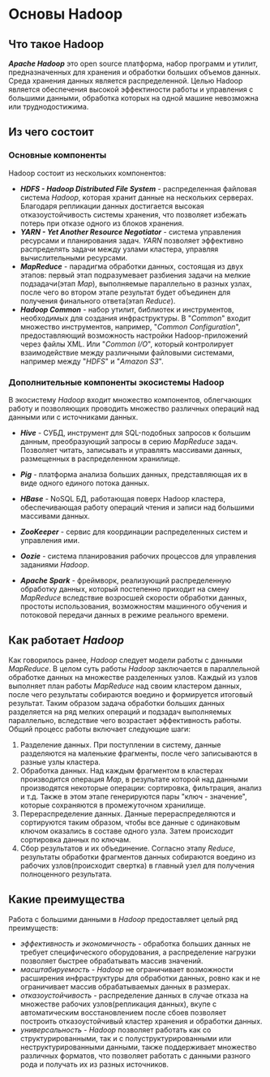 # Основы Hadoop

## Что такое Hadoop

***Apache Hadoop*** это open source платформа, набор программ и утилит, предназначенных для хранения и обработки больших объемов данных. Среда хранения данных является распределенной. Целью Hadoop является обеспечения высокой эффектиности работы и управления с большими данными, обработка которых на одной машине невозможна или труднодостижима.

## Из чего состоит

### Основные компоненты
Hadoop состоит из нескольких компонентов:
- ***HDFS - Hadoop Distributed File System*** - распределенная файловая система *Hadoop*, которая хранит данные на нескольких серверах. Благодаря репликации данных достигается высокая отказоустойчивость системы хранения, что позволяет избежать потерь при отказе одного из блоков хранения.
- ***YARN - Yet Another Resource Negotiator*** - система управления ресурсами и планирования задач. *YARN* позволяет эффективно распределять задачи между узлами кластера, управляя вычислительными ресурсами.
- ***MapReduce*** - парадигма обработки данных, состоящая из двух этапов: первый этап подразумевает разбиения задачи на мелкие подзадачи(этап *Map*), выполняемые параллельно в разных узлах, после чего во втором этапе результат будет объединен для получения финального ответа(этап *Reduce*).
- ***Hadoop Common*** - набор утилит, библиотек и инструментов, необходимых для создания инфраструктуры. В "*Common*" входит множество инструментов, например, "*Common Configuration*", предоставляющий возможность настройки Hadoop-приложений через файлы XML. Или "*Common I/O*", который контролирует взаимодействие между различными файловыми системами, например между "*HDFS*" и "*Amazon S3*".

### Дополнительные компоненты экосистемы Hadoop

В экосистему *Hadoop* входит множество компонентов, облегчающих работу и позволяющих проводить множество различных операций над данными или с источниками данных.

- ***Hive*** - СУБД, инструмент для SQL-подобных запросов к большим данным, преобразующий запросы в серию *MapReduce* задач. Позволяет читать, записывать и управлять массивами данных, размещенных в распределенном хранилище.

- ***Pig*** - платформа анализа больших данных, представляющая их в виде одного единого потока данных.

- ***HBase*** - NoSQL БД, работающая поверх Hadoop кластера, обеспечивающая работу операций чтения и записи над большими массивами данных.

- ***ZooKeeper*** - сервис для координации распределенных систем и управления ими.

- ***Oozie*** - система планирования рабочих процессов для управления заданиями *Hadoop*.

- ***Apache Spark*** - фреймворк, реализующий распределенную обработку данных, который постепенно приходит на смену *MapReduce* вследствие возросшей скорости обработки данных, простоты использования, возможностям машинного обучения и потоковой передачи данных в режиме реального времени.

## Как работает *Hadoop*
Как говорилось ранее, *Hadoop* следует модели работы с данными *MapReduce*. В целом суть работы *Hadoop* заключается в параллельной обработке данных на множестве разделенных узлов. Каждый из узлов выполняет план работы *MapReduce* над своим кластером данных, после чего результаты собираются воедино и формируется итоговый результат. Таким образом задача обработки больших данных разделяется на ряд мелких операций и подзадач выполняемых параллельно, вследствие чего возрастает эффективность работы.
Общий процесс работы включает следующие шаги:

1. Разделение данных. При поступлении в систему, данные разделяются на маленькие фрагменты, после чего записываются в разные узлы кластера.
2. Обработка данных. Над каждым фрагментом в кластерах производится операция *Map*, в результате которой над данными производятся некоторые операции: сортировка, фильтрация, анализ и т.д. Также в этом этапе генерируются пары "ключ - значение", которые сохраняются в промежуточном хранилище.
3. Перераспределение данных. Данные перераспределяются и сортируются таким образом, чтобы все данные с одинаковым ключом оказались в составе одного узла. Затем происходит сортировка данных по ключам.
4. Сбор результатов и их объединение. Согласно этапу *Reduce*, результаты обработки фрагментов данных собираются воедино из рабочих узлов(происходит свертка) в главный узел для получения полноценного результата.

## Какие преимущества
Работа с большими данными в *Hadoop* предоставляет целый ряд преимуществ:
- *эффективность и экономичность* - обработка больших данных не требует специфического оборудования, а распределение нагрузки позволяет быстрее обрабатывать массив значений.
- *масштабируемость* - *Hadoop* не ограничивает возможности расширения инфраструктуры для обработки данных, ровно как и не ограничивает массив обрабатываемых данных в размерах.
- *отказоустойчивость* - распределение данных в случае отказа на множестве рабочих узлов(репликация данных), вкупе с автоматическим восстановлением после сбоев позволяет построить отказоустойчивый кластер хранения и обработки данных.
- *универсальность* - *Hadoop* позволяет работать как со структурированными, так и с полуструктурированными или неструктурированными данными, также поддерживает множество различных форматов, что позволяет работать с данными разного рода и получать их из разных источников.
